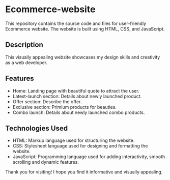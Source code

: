# Ecommerce-website

This repository contains the source code and files for user-friendly Ecommerce website. The website is built using HTML, CSS, and JavaScript.

## Description

This visually appealing website showcases my design skills and creativity as a web developer. 

## Features

- Home: Landing page with beautiful quote to attract the user.
- Latest-launch section: Details about newly launched product.
- Offer section: Describe the offer.  
- Exclusive section: Primium products for beauties.
- Combo launch: Details about newly launched combo products.

## Technologies Used

- HTML: Markup language used for structuring the website.
- CSS: Stylesheet language used for designing and formatting the website.
- JavaScript: Programming language used for adding interactivity, smooth scrolling and dynamic features.

Thank you for visiting! I hope you find it informative and visually appealing.
